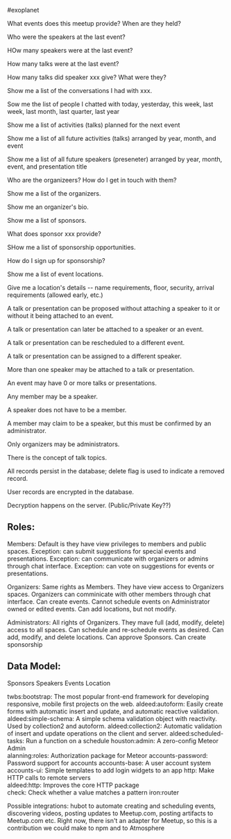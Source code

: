 #exoplanet


What events does this meetup provide? When are they held?

Who were the speakers at the last event?

HOw many speakers were at the last event?

How many talks were at the last event?

How many talks did speaker xxx give? What were they?

Show me a list of the conversations I had with xxx.

Sow me the list of people I chatted with today, yesterday, this week, last week, last month, last quarter, last year

Show me a list of activities (talks) planned for the next event

Show me a list of all future activities (talks) arranged by year, month, and event

Show me a list of all future speakers (preseneter) arranged by year, month, event, and presentation title

Who are the organizeers? How do I get in touch with them?

Show me a list of the organizers.

Show me an organizer's bio.

Show me a list of sponsors.

What does sponsor xxx provide?

SHow me a list of sponsorship opportunities.

How do I sign up for sponsorship?

Show me a list of event locations.

Give me a location's details -- name requirements, floor, security, arrival requirements (allowed early, etc.)

A talk or presentation can be proposed without attaching a speaker to it or without it being attached to an event.

A talk or presentation can later be attached to a speaker or an event.

A talk or presentation can be rescheduled to a different event.

A talk or presentation can be assigned to a different speaker.

More than one speaker may be attached to a talk or presentation.

An event may have 0 or more talks or presentations.

Any member may be a speaker.

A speaker does not have to be a member.

A member may claim to be a speaker, but this must be confirmed by an administrator.

Only organizers may be administrators.

There is the concept of talk topics.

All records persist in the database; delete flag is used to indicate a removed record.

User records are encrypted in the database.

Decryption happens on the server. (Public/Private Key??)


Roles:
------
Members: Default is they have view privileges to members and public spaces. Exception: can submit suggestions for special events and presentations. Exception: can communicate with organizers or admins through chat interface. Exception: can vote on suggestions for events or presentations.

Organizers: Same rights as Members. They have view access to Organizers spaces. Organizers can comminicate with other members through chat interface. Can create events. Cannot schedule events on Administrator owned or edited events. Can add locations, but not modify. 

Administrators: All rights of Organizers. They mave full (add, modify, delete) access to all spaces. Can schedule and re-schedule events as desired. Can add, modify, and delete locations. Can approve Sponsors. Can create sponsorship 



Data Model:
-----------
Sponsors
Speakers
Events
Location



twbs:bootstrap: The most popular front-end framework for developing responsive, mobile first projects on the web.
aldeed:autoform: Easily create forms with automatic insert and update, and automatic reactive validation.
aldeed:simple-schema: A simple schema validation object with reactivity. Used by collection2 and autoform.
aldeed:collection2: Automatic validation of insert and update operations on the client and server.
aldeed:scheduled-tasks: Run a function on a schedule
houston:admin: A zero-config Meteor Admin     
alanning:roles: Authorization package for Meteor
accounts-password: Password support for accounts
accounts-base: A user account system          
accounts-ui: Simple templates to add login widgets to an app
http: Make HTTP calls to remote servers       
aldeed:http: Improves the core HTTP package   
check: Check whether a value matches a pattern
iron:router 

Possible integrations:
hubot to automate creating and scheduling events, discovering videos, posting updates to Meetup.com, posting artifacts to Meetup.com etc. Right now, there isn't an adapter for Meetup, so this is a contribution we could make to npm and to Atmosphere









